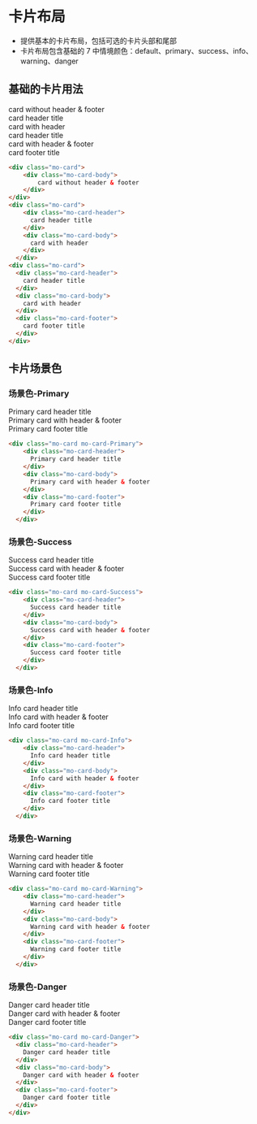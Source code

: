 # 卡片布局

- 提供基本的卡片布局，包括可选的卡片头部和尾部
- 卡片布局包含基础的 7 中情境颜色：default、primary、success、info、warning、danger

<link rel="stylesheet" href="http://mocha.oa.com/v2/definitions/layout/card/card.min.css">

## 基础的卡片用法
<div class="example-prev">
        <a href="javascript:;" title="查看代码" class="example-prev-code"></a>
<div class="mo-card">
    <div class="mo-card-body">
        card without header & footer
    </div>
</div>
<div class="mo-card">
    <div class="mo-card-header">
      card header title
    </div>
    <div class="mo-card-body">
      card with header
    </div>
  </div>

  <div class="mo-card">
    <div class="mo-card-header">
      card header title
    </div>
    <div class="mo-card-body">
      card with header & footer
    </div>
    <div class="mo-card-footer">
      card footer title
    </div>
</div>
</div>

```html
<div class="mo-card">
    <div class="mo-card-body">
        card without header & footer
    </div>
</div>
<div class="mo-card">
    <div class="mo-card-header">
      card header title
    </div>
    <div class="mo-card-body">
      card with header
    </div>
  </div>
<div class="mo-card">
  <div class="mo-card-header">
    card header title
  </div>
  <div class="mo-card-body">
    card with header
  </div>
  <div class="mo-card-footer">
    card footer title
  </div>
</div>
```

## 卡片场景色
### 场景色-Primary
<div class="example-prev">
        <a href="javascript:;" title="查看代码" class="example-prev-code"></a>
  <div class="mo-card mo-card-Primary">
    <div class="mo-card-header">
      Primary card header title
    </div>
    <div class="mo-card-body">
      Primary card with header & footer
    </div>
    <div class="mo-card-footer">
      Primary card footer title
    </div>
  </div>
  </div>

```html
<div class="mo-card mo-card-Primary">
    <div class="mo-card-header">
      Primary card header title
    </div>
    <div class="mo-card-body">
      Primary card with header & footer
    </div>
    <div class="mo-card-footer">
      Primary card footer title
    </div>
  </div>
```
### 场景色-Success
<div class="example-prev">
        <a href="javascript:;" title="查看代码" class="example-prev-code"></a>
  <div class="mo-card mo-card-Success">
    <div class="mo-card-header">
      Success card header title
    </div>
    <div class="mo-card-body">
      Success card with header & footer
    </div>
    <div class="mo-card-footer">
      Success card footer title
    </div>
  </div>
  </div>

```html
<div class="mo-card mo-card-Success">
    <div class="mo-card-header">
      Success card header title
    </div>
    <div class="mo-card-body">
      Success card with header & footer
    </div>
    <div class="mo-card-footer">
      Success card footer title
    </div>
  </div>
```
### 场景色-Info
<div class="example-prev">
        <a href="javascript:;" title="查看代码" class="example-prev-code"></a>
  <div class="mo-card mo-card-Info">
    <div class="mo-card-header">
      Info card header title
    </div>
    <div class="mo-card-body">
      Info card with header & footer
    </div>
    <div class="mo-card-footer">
      Info card footer title
    </div>
  </div>
  </div>

```html
<div class="mo-card mo-card-Info">
    <div class="mo-card-header">
      Info card header title
    </div>
    <div class="mo-card-body">
      Info card with header & footer
    </div>
    <div class="mo-card-footer">
      Info card footer title
    </div>
  </div>
```
### 场景色-Warning
<div class="example-prev">
        <a href="javascript:;" title="查看代码" class="example-prev-code"></a>
  <div class="mo-card mo-card-Warning">
    <div class="mo-card-header">
      Warning card header title
    </div>
    <div class="mo-card-body">
      Warning card with header & footer
    </div>
    <div class="mo-card-footer">
      Warning card footer title
    </div>
  </div>
  </div>

```html
<div class="mo-card mo-card-Warning">
    <div class="mo-card-header">
      Warning card header title
    </div>
    <div class="mo-card-body">
      Warning card with header & footer
    </div>
    <div class="mo-card-footer">
      Warning card footer title
    </div>
  </div>
```
### 场景色-Danger
<div class="example-prev">
        <a href="javascript:;" title="查看代码" class="example-prev-code"></a>
  <div class="mo-card mo-card-Danger">
    <div class="mo-card-header">
      Danger card header title
    </div>
    <div class="mo-card-body">
      Danger card with header & footer
    </div>
    <div class="mo-card-footer">
      Danger card footer title
    </div>
  </div>
  </div>

  ```html
<div class="mo-card mo-card-Danger">
    <div class="mo-card-header">
      Danger card header title
    </div>
    <div class="mo-card-body">
      Danger card with header & footer
    </div>
    <div class="mo-card-footer">
      Danger card footer title
    </div>
  </div>
```
